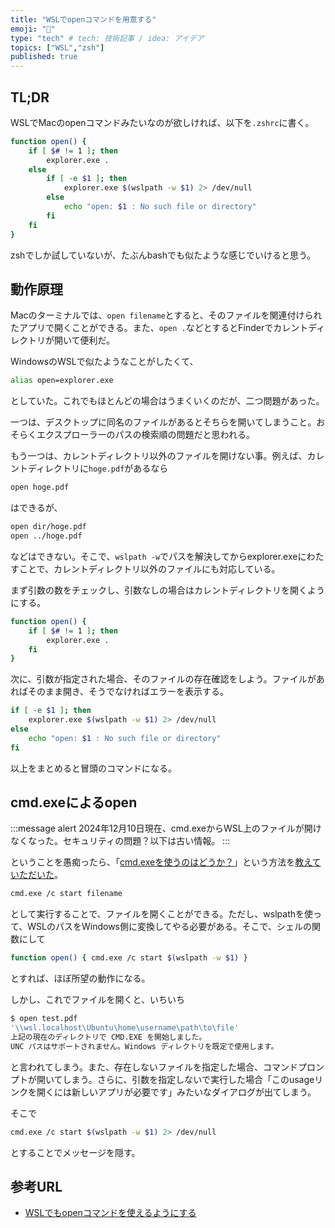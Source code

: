```yaml
---
title: "WSLでopenコマンドを用意する"
emoji: "🤖"
type: "tech" # tech: 技術記事 / idea: アイデア
topics: ["WSL","zsh"]
published: true
---
```


## TL;DR

WSLでMacのopenコマンドみたいなのが欲しければ、以下を`.zshrc`に書く。

```sh
function open() {
    if [ $# != 1 ]; then
        explorer.exe .
    else
        if [ -e $1 ]; then
            explorer.exe $(wslpath -w $1) 2> /dev/null
        else
            echo "open: $1 : No such file or directory" 
        fi
    fi
}
```

zshでしか試していないが、たぶんbashでも似たような感じでいけると思う。

## 動作原理

Macのターミナルでは、`open filename`とすると、そのファイルを関連付けられたアプリで開くことができる。また、`open .`などとするとFinderでカレントディレクトリが開いて便利だ。

WindowsのWSLで似たようなことがしたくて、

```sh
alias open=explorer.exe
```

としていた。これでもほとんどの場合はうまくいくのだが、二つ問題があった。

一つは、デスクトップに同名のファイルがあるとそちらを開いてしまうこと。おそらくエクスプローラーのパスの検索順の問題だと思われる。

もう一つは、カレントディレクトリ以外のファイルを開けない事。例えば、カレントディレクトリに`hoge.pdf`があるなら

```sh
open hoge.pdf
```

はできるが、

```sh
open dir/hoge.pdf
open ../hoge.pdf
```

などはできない。そこで、`wslpath -w`でパスを解決してからexplorer.exeにわたすことで、カレントディレクトリ以外のファイルにも対応している。

まず引数の数をチェックし、引数なしの場合はカレントディレクトリを開くようにする。

```sh
function open() {
    if [ $# != 1 ]; then
        explorer.exe .
    fi
}
```

次に、引数が指定された場合、そのファイルの存在確認をしよう。ファイルがあればそのまま開き、そうでなければエラーを表示する。

```sh
if [ -e $1 ]; then
    explorer.exe $(wslpath -w $1) 2> /dev/null
else
    echo "open: $1 : No such file or directory" 
fi
```

以上をまとめると冒頭のコマンドになる。

## cmd.exeによるopen

:::message alert
2024年12月10日現在、cmd.exeからWSL上のファイルが開けなくなった。セキュリティの問題？以下は古い情報。
:::

ということを愚痴ったら、「[cmd.exeを使うのはどうか？](https://www.iplab.cs.tsukuba.ac.jp/~takakura/blog/20200715/)」という方法を[教えていただいた](https://twitter.com/djed736/status/1501355520749293571)。

```sh
cmd.exe /c start filename
```

として実行することで、ファイルを開くことができる。ただし、wslpathを使って、WSLのパスをWindows側に変換してやる必要がある。そこで、シェルの関数にして

```sh
function open() { cmd.exe /c start $(wslpath -w $1) }
```

とすれば、ほぼ所望の動作になる。

しかし、これでファイルを開くと、いちいち

```sh
$ open test.pdf
'\\wsl.localhost\Ubuntu\home\username\path\to\file'
上記の現在のディレクトリで CMD.EXE を開始しました。
UNC パスはサポートされません。Windows ディレクトリを既定で使用します。
```

と言われてしまう。また、存在しないファイルを指定した場合、コマンドプロンプトが開いてしまう。さらに、引数を指定しないで実行した場合「このusageリンクを開くには新しいアプリが必要です」みたいなダイアログが出てしまう。

そこで

```sh
cmd.exe /c start $(wslpath -w $1) 2> /dev/null
```

とすることでメッセージを隠す。

## 参考URL

* [WSLでもopenコマンドを使えるようにする](https://www.iplab.cs.tsukuba.ac.jp/~takakura/blog/20200715/)
